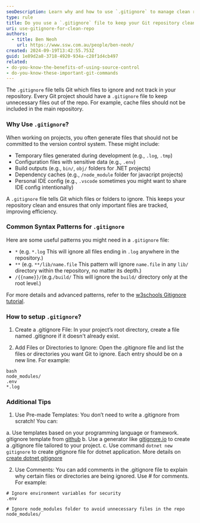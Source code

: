 ```yaml
---
seoDescription: Learn why and how to use `.gitignore` to manage clean repositories. Understand key patterns and explore gitignore templates for different projects.
type: rule
title: Do you use a `.gitignore` file to keep your Git repository clean?
uri: use-gitignore-for-clean-repo
authors:
  - title: Ben Neoh
    url: https://www.ssw.com.au/people/ben-neoh/
created: 2024-09-19T13:42:55.753Z
guid: 1e89d2a8-3718-4920-934a-c28f1d4cb497
related: 
- do-you-know-the-benefits-of-using-source-control
- do-you-know-these-important-git-commands
---
```


The `.gitignore` file tells Git which files to ignore and not track in your repository. Every Git project should have a `.gitignore` file to keep unnecessary files out of the repo. For example, cache files should not be included in the main repository.
<!--endintro-->

### Why Use `.gitignore`?

When working on projects, you often generate files that should not be committed to the version control system. These might include:

- Temporary files generated during development (e.g., `.log`, `.tmp`)
- Configuration files with sensitive data (e.g., `.env`)
- Build outputs (e.g., `bin/`, `obj/` folders for .NET projects)
- Dependency caches (e.g., `/node_module` folder for javacript projects)
- Personal IDE config (e.g., `.vscode` sometimes you might want to share IDE config intentionally)
  
A `.gitignore` file tells Git which files or folders to ignore. This keeps your repository clean and ensures that only important files are tracked, improving efficiency.

### Common Syntax Patterns for `.gitignore`

Here are some useful patterns you might need in a `.gitignore` file:

- `*` (e.g. `*.log` This will ignore all files ending in `.log` anywhere in the repository.)
- `**` (e.g. `**/lib/name.file` This pattern will ignore `name.file` in any `lib/` directory within the repository, no matter its depth.)
- `/{{name}}/`(e.g.`/build/` This will ignore the `build/` directory only at the root level.)

For more details and advanced patterns, refer to the [w3schools Gitignore tutorial](https://www.w3schools.com/git/git_ignore.asp?remote=github).

### How to setup `.gitignore`?
1. Create a .gitignore File:
In your project’s root directory, create a file named .gitignore if it doesn't already exist.

2. Add Files or Directories to Ignore:
Open the .gitignore file and list the files or directories you want Git to ignore. Each entry should be on a new line. For example:

```gitignore
bash
node_modules/
.env
*.log
```

### Additional Tips

1. Use Pre-made Templates:
You don’t need to write a .gitignore from scratch! You can:

a. Use templates based on your programming language or framework. gitignore template from [github](https://github.com/github/gitignore)
b. Use a generator like [gitignore.io](https://www.toptal.com/developers/gitignore) to create a .gitignore file tailored to your project.
c. Use command `dotnet new gitignore` to create gitignore file for dotnet application. More details on [create dotnet gitignore](https://dev.to/rafalpienkowski/easy-to-create-gitignore-for-the-dotnet-developers-1h42)

2. Use Comments:
You can add comments in the .gitignore file to explain why certain files or directories are being ignored. Use # for comments. For example:

```gitignore
# Ignore environment variables for security
.env

# Ignore node_modules folder to avoid unnecessary files in the repo
node_modules/
```